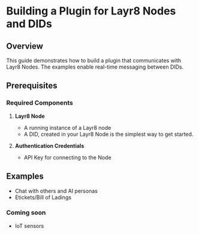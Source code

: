 # Building a Plugin for Layr8 Nodes and DIDs

## Overview
This guide demonstrates how to build a plugin that communicates with Layr8 Nodes. The examples enable real-time messaging between DIDs.

## Prerequisites

### Required Components
1. **Layr8 Node**
   - A running instance of a Layr8 node
   - A DID, created in your Layr8 Node is the simplest way to get started.

2. **Authentication Credentials**
   - API Key for connecting to the Node
   

## Examples
- Chat with others and AI personas
- Etickets/Bill of Ladings

### Coming soon
- IoT sensors
